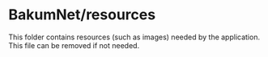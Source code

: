 # BakumNet/resources

This folder contains resources (such as images) needed by the application. This file can
be removed if not needed.
